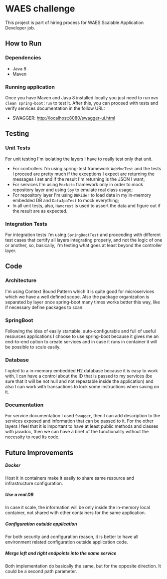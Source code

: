 # WAES challenge
This project is part of hiring process for WAES Scalable Application Developer job.

## How to Run
### Dependencies
- Java 8
- Maven

### Running application
Once you have Maven and Java 8 installed locally you just need to run ``mvn clean spring-boot:run`` to test it. 
After this, you can proceed with tests and verify services documentation in the follow URL:
- SWAGGER: [http://localhost:8080/swagger-ui.html](http://localhost:8080/swagger-ui.html)

## Testing
### Unit Tests
For unit testing I'm isolating the layers I have to really test only that unit.
- For controllers I'm using spring-test framework ``WebMvcTest`` and the tests I proceed are pretty much if the exceptions I expect are returning the messages I set and if the result I'm returning is the JSON I want;
- For services I'm using ``Mockito`` framework only in order to mock repository layer and using ``Spy`` to emulate real class usage;
- For repository layer I'm using ``DBRider`` to load data in my in-memory embedded DB and  ``DataJpaTest`` to mock everything;
- In all unit tests, also, ``Hamcrest`` is used to assert the data and figure out if the result are as expected.

### Integration Tests
For integration tests I'm using ``SpringBootTest`` and proceeding with different test cases that certify all layers integrating properly, and not the logic of one or another, so, basically, I'm testing what goes at least beyond the controller layer.

## Code
### Architecture
I'm using Context Bound Pattern which it is quite good for microservices which we have a well defined scope. Also the package organization is separated by layer once spring-boot many times works better this way, like if necessary define packages to scan.  

### SpringBoot
Following the idea of easily startable, auto-configurable and full of useful resources applications I choose to use spring-boot because it gives me an end-to-end option to create services and in case it runs in container it will be possible to scale easily.

### Database
I opted to a in-memory embedded H2 database because it is easy to work with, I can have a control about the ID that is passed to my services (be sure that it will be not null and not repeatable inside the application) and also I can work with transactions to lock some instructions when saving on it. 

### Documentation
For service documentation I used ``Swagger``, then I can add description to the services exposed and information that can be passed to it. 
For the other layers I feel that it is important to have at least public methods and classes with javadoc, then we can have a brief of the functionality without the necessity to read its code.

## Future Improvements
##### Docker
Host it in containers make it easily to share same resource and infrastructure configuration.
##### Use a real DB
In case it scale, the information will be only inside the in-memory local container, not shared with other containers for the same application.
##### Configuration outside application
For both security and configuration reason, it is better to have all environment related configuration outside application code.
##### Merge left and right endpoints into the same service
Both implementation do basically the same, but for the opposite direction. It could be a second path parameter. 


